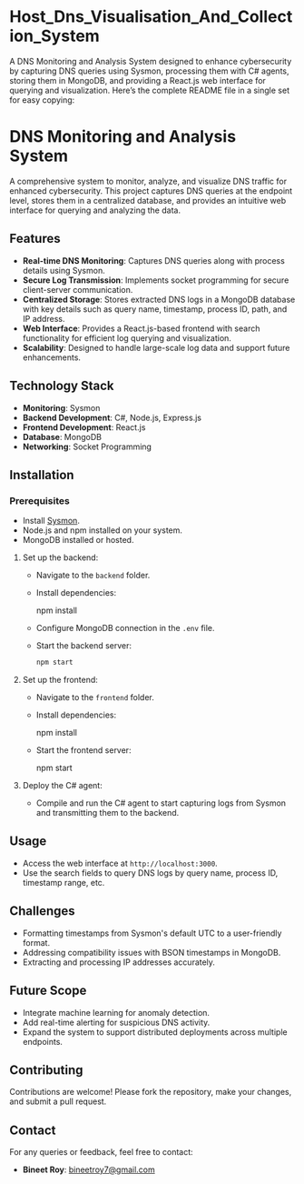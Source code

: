 # Host_Dns_Visualisation_And_Collection_System
A DNS Monitoring and Analysis System designed to enhance cybersecurity by capturing DNS queries using Sysmon, processing them with C# agents, storing them in MongoDB, and providing a React.js web interface for querying and visualization.
Here’s the complete README file in a single set for easy copying:  


# DNS Monitoring and Analysis System  

A comprehensive system to monitor, analyze, and visualize DNS traffic for enhanced cybersecurity. This project captures DNS queries at the endpoint level, stores them in a centralized database, and provides an intuitive web interface for querying and analyzing the data.  

## Features  
- **Real-time DNS Monitoring**: Captures DNS queries along with process details using Sysmon.  
- **Secure Log Transmission**: Implements socket programming for secure client-server communication.  
- **Centralized Storage**: Stores extracted DNS logs in a MongoDB database with key details such as query name, timestamp, process ID, path, and IP address.  
- **Web Interface**: Provides a React.js-based frontend with search functionality for efficient log querying and visualization.  
- **Scalability**: Designed to handle large-scale log data and support future enhancements.  

## Technology Stack  
- **Monitoring**: Sysmon  
- **Backend Development**: C#, Node.js, Express.js  
- **Frontend Development**: React.js  
- **Database**: MongoDB  
- **Networking**: Socket Programming  

## Installation  
### Prerequisites  
- Install [Sysmon](https://docs.microsoft.com/en-us/sysinternals/downloads/sysmon).  
- Node.js and npm installed on your system.  
- MongoDB installed or hosted.  


   
1. Set up the backend:  
   - Navigate to the `backend` folder.  
   - Install dependencies:  
     
     npm install
       
   - Configure MongoDB connection in the `.env` file.  
   - Start the backend server:  
     ```bash
     npm start
     ```  
2. Set up the frontend:  
   - Navigate to the `frontend` folder.  
   - Install dependencies:  
     
     npm install
       
   - Start the frontend server:  

     npm start
     

3. Deploy the C# agent:  
   - Compile and run the C# agent to start capturing logs from Sysmon and transmitting them to the backend.  

## Usage  
- Access the web interface at `http://localhost:3000`.  
- Use the search fields to query DNS logs by query name, process ID, timestamp range, etc.  

## Challenges  
- Formatting timestamps from Sysmon's default UTC to a user-friendly format.  
- Addressing compatibility issues with BSON timestamps in MongoDB.  
- Extracting and processing IP addresses accurately.  

## Future Scope  
- Integrate machine learning for anomaly detection.  
- Add real-time alerting for suspicious DNS activity.  
- Expand the system to support distributed deployments across multiple endpoints.  

## Contributing  
Contributions are welcome! Please fork the repository, make your changes, and submit a pull request.  


## Contact  
For any queries or feedback, feel free to contact:  
- **Bineet Roy**: [bineetroy7@gmail.com](mailto:bineetroy7@gmail.com)  
```
